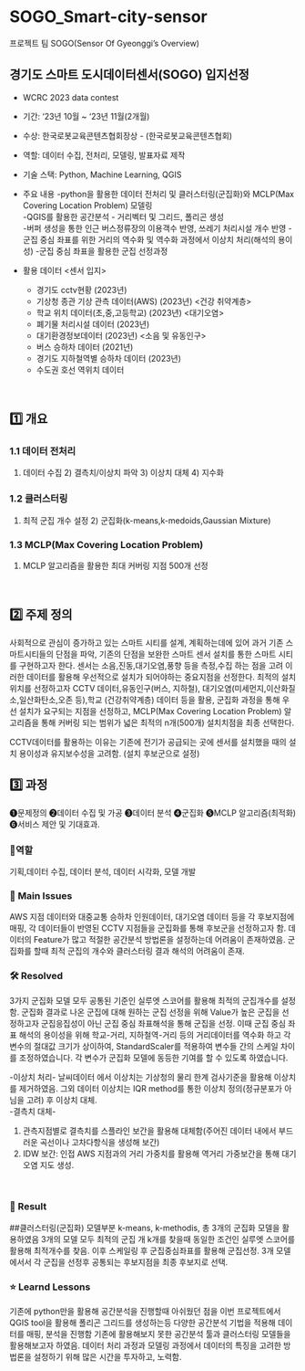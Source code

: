 # SOGO_Smart-city-sensor
프로젝트 팀 SOGO(Sensor Of Gyeonggi’s Overview)

## 경기도 스마트 도시데이터센서(SOGO) 입지선정
- WCRC 2023 data contest
- 기간: ‘23년 10월 ~ ‘23년 11월(2개월)
- 수상: 한국로봇교육콘텐츠협회장상 - (한국로봇교육콘텐츠협회)
- 역할: 데이터 수집, 전처리, 모델링, 발표자료 제작

- 기술 스택: Python, Machine Learning, QGIS
- 주요 내용
  -python을 활용한 데이터 전처리 및 클러스터링(군집화)와 MCLP(Max Covering Location Problem) 모델링 <br>
  -QGIS를 활용한 공간분석 - 거리벡터 및 그리드, 폴리곤 생성 <br>
  -버퍼 생성을 통한 인근 버스정류장의 이용객수 반영, 쓰레기 처리시설 개수 반영
  -군집 중심 좌표를 위한 거리의 역수화 및 역수화 과정에서 이상치 처리(해석의 용이성)
  -군집 중심 좌표을 활용한 군집 선정과정


- 활용 데이터
  <센서 입지>
  - 경기도 cctv현황 (2023년)
  - 기상청 종관 기상 관측 데이터(AWS) (2023년)
  <건강 취약계층>
  - 학교 위치 데이터(초,중,고등학교) (2023년)
  <대기오염>
  - 폐기물 처리시설 데이터 (2023년)
  - 대기환경정보데이터 (2023년)
  <소음 및 유동인구>
  - 버스 승하차 데이터 (2021년)
  - 경기도 지하철역별 승하차 데이터 (2023년)
  - 수도권 호선 역위치 데이터
<br>


## 1️⃣ 개요
### 1.1 데이터 전처리
1) 데이터 수집 2) 결측치/이상치 파악 3) 이상치 대체 4) 지수화
### 1.2 클러스터링
1) 최적 군집 개수 설정 2) 군집화(k-means,k-medoids,Gaussian Mixture)
### 1.3 MCLP(Max Covering Location Problem)
1) MCLP 알고리즘을 활용한 최대 커버링 지점 500개 선정
<br>

## 2️⃣ 주제 정의
사회적으로 관심이 증가하고 있는 스마트 시티를 설계, 계획하는데에 있어 과거 기존 스마트시티들의 단점을 파악, 기존의 단점을 보완한
스마트 센서 설치를 통한 스마트 시티를 구현하고자 한다. 센서는 소음,진동,대기오염,풍향 등을 측정,수집 하는 점을 고려 이러한 데이터를 활용해 우선적으로 설치가 되어야하는 중요지점을 선정한다. 최적의 설치 위치를 선정하고자 CCTV 데이터,유동인구(버스, 지하철), 대기오염(미세먼지,이산화질소,일산화탄소,오존 등),학교 (건강취약계층) 데이터 등을 활용, 군집화 과정을 통해 우선 설치가 요구되는 지점을 선정하고, MCLP(Max Covering Location Problem) 알고리즘을 통해 커버링 되는 범위가 넓은 최적의 n개(500개) 설치치점을 최종 선택한다.

CCTV데이터를 활용하는 이유는 기존에 전기가 공급되는 곳에 센서를 설치했을 때의 설치 용이성과 유지보수성을 고려함. (설치 후보군으로 설정)
<br>

## 3️⃣ 과정 

❶문제정의 ❷데이터 수집 및 가공 ❸데이터 분석 ❹군집화 ❺MCLP 알고리즘(최적화) ❻서비스 제안 및 기대효과.

### 👤역할
기획,데이터 수집, 데이터 분석, 데이터 시각화, 모델 개발
<br>

### 🧐 Main Issues
AWS 지점 데이터와 대중교통 승하차 인원데이터, 대기오염 데이터 등을 각 후보지점에 매핑, 각 데이터들이 반영된 CCTV 지점들을 군집화를 통해 후보군을 선정하고자 함.
데이터의 Feature가 많고 적절한 공간분석 방법론을 설정하는데 어려움이 존재하였음.
군집화를 할때 최적 군집의 개수와 클러스터링 결과 해석의 어려움이 존재.

### 🛠️ Resolved
3가지 군집화 모델 모두 공통된 기준인 실루엣 스코어를 활용해 최적의 군집개수를 설정함.
군집화 결과로 나온 군집에 대해 원하는 군집 선정을 위해 Value가 높은 군집을 선정하고자 군집응집성이 아닌 군집 중심 좌표해석을 통해 군집을 선정.
이때 군집 중심 좌표 해석의 용이성을 위해 학교-거리, 지하철역-거리 등의 거리데이터를 역수화 하고 
각 변수의 절대값 크기가 상이하여, StandardScaler를 적용하여 변수들 간의 스케일 차이를 조정하였습니다. 
각 변수가 군집화 모델에 동등한 기여를 할 수 있도록 하였습니다.

-이상치 처리-
날씨데이터 에서 이상치는 기상청의 물리 한계 검사기준을 활용해 이상치를 제거하였음.
그외 데이터 이상치는 IQR method를 통한 이상치 정의(정규분포가 아님을 고려) 후 이상치 대체.
<br/>
-결측치 대체-<br/>
1. 관측지점별로 결측치를 스플라인 보간을 활용해 대체함(주어진 데이터 내에서 부드러운 곡선이나 고차다항식을 생성해 보간) <br/>
2. IDW 보간: 인접 AWS 지점과의 거리 가중치를 활용해 역거리 가중보간을 통해 대기오염 지도 생성. <br/>

<br>

### 🎯 Result
##클러스터링(군집화) 모델부분
 k-means, k-methodis, 총 3개의 군집화 모델을 활용하였음
 3개의 모델 모두 최적의 군집 개 k개를 찾을때 동일한 조건인 실루엣 스코어를 활용해 최적개수를 찾음.
 이후 스케일링 후 군집중심좌표를 활용해 군집선정.
 3개 모델에서서 각 군집을 선정후 공통되는 후보지점을 최종 후보지로 선택.

### ⭐ Learnd Lessons
기존에 python만을 활용해 공간분석을 진행할때 아쉬웠던 점을
이번 프로젝트에서 QGIS tool을 활용해 폴리곤 그리드를 생성하는등 다양한 공간분석 기법을 적용해 데이터를 매핑, 분석을 진행함
기존에 활용해보지 못한 공간분석 툴과 클러스터링 모델들을 활용해보고자 하였음.
데이터 처리 과정과 모델링 과정에서 데이터의 특징을 고려한 방법론을 설정하기 위해 많은 시간을 투자하고, 노력함.






